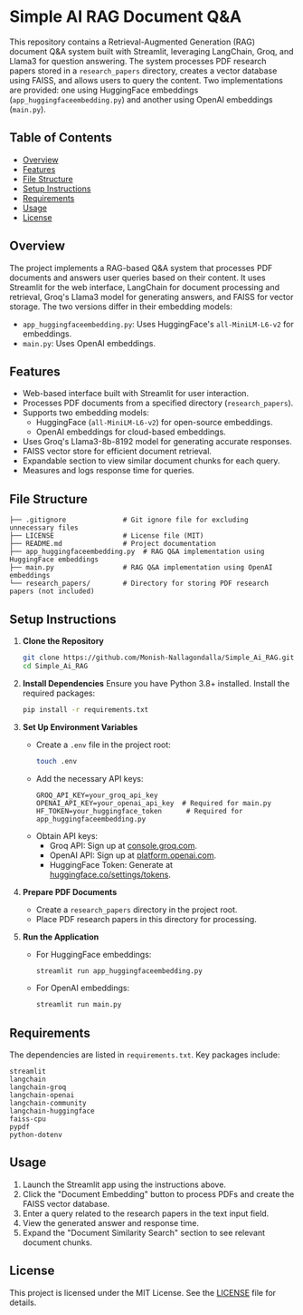 # Simple AI RAG Document Q&A

This repository contains a Retrieval-Augmented Generation (RAG) document Q&A system built with Streamlit, leveraging LangChain, Groq, and Llama3 for question answering. The system processes PDF research papers stored in a `research_papers` directory, creates a vector database using FAISS, and allows users to query the content. Two implementations are provided: one using HuggingFace embeddings (`app_huggingfaceembedding.py`) and another using OpenAI embeddings (`main.py`).

## Table of Contents
- [Overview](#overview)
- [Features](#features)
- [File Structure](#file-structure)
- [Setup Instructions](#setup-instructions)
- [Requirements](#requirements)
- [Usage](#usage)
- [License](#license)

## Overview
The project implements a RAG-based Q&A system that processes PDF documents and answers user queries based on their content. It uses Streamlit for the web interface, LangChain for document processing and retrieval, Groq's Llama3 model for generating answers, and FAISS for vector storage. The two versions differ in their embedding models:
- `app_huggingfaceembedding.py`: Uses HuggingFace's `all-MiniLM-L6-v2` for embeddings.
- `main.py`: Uses OpenAI embeddings.

## Features
- Web-based interface built with Streamlit for user interaction.
- Processes PDF documents from a specified directory (`research_papers`).
- Supports two embedding models:
  - HuggingFace (`all-MiniLM-L6-v2`) for open-source embeddings.
  - OpenAI embeddings for cloud-based embeddings.
- Uses Groq's Llama3-8b-8192 model for generating accurate responses.
- FAISS vector store for efficient document retrieval.
- Expandable section to view similar document chunks for each query.
- Measures and logs response time for queries.

## File Structure
```
├── .gitignore              # Git ignore file for excluding unnecessary files
├── LICENSE                 # License file (MIT)
├── README.md               # Project documentation
├── app_huggingfaceembedding.py  # RAG Q&A implementation using HuggingFace embeddings
├── main.py                 # RAG Q&A implementation using OpenAI embeddings
└── research_papers/        # Directory for storing PDF research papers (not included)
```

## Setup Instructions
1. **Clone the Repository**
   ```bash
   git clone https://github.com/Monish-Nallagondalla/Simple_Ai_RAG.git
   cd Simple_Ai_RAG
   ```

2. **Install Dependencies**
   Ensure you have Python 3.8+ installed. Install the required packages:
   ```bash
   pip install -r requirements.txt
   ```

3. **Set Up Environment Variables**
   - Create a `.env` file in the project root:
     ```bash
     touch .env
     ```
   - Add the necessary API keys:
     ```plaintext
     GROQ_API_KEY=your_groq_api_key
     OPENAI_API_KEY=your_openai_api_key  # Required for main.py
     HF_TOKEN=your_huggingface_token      # Required for app_huggingfaceembedding.py
     ```
   - Obtain API keys:
     - Groq API: Sign up at [console.groq.com](https://console.groq.com).
     - OpenAI API: Sign up at [platform.openai.com](https://platform.openai.com).
     - HuggingFace Token: Generate at [huggingface.co/settings/tokens](https://huggingface.co/settings/tokens).

4. **Prepare PDF Documents**
   - Create a `research_papers` directory in the project root.
   - Place PDF research papers in this directory for processing.

5. **Run the Application**
   - For HuggingFace embeddings:
     ```bash
     streamlit run app_huggingfaceembedding.py
     ```
   - For OpenAI embeddings:
     ```bash
     streamlit run main.py
     ```

## Requirements
The dependencies are listed in `requirements.txt`. Key packages include:
```
streamlit
langchain
langchain-groq
langchain-openai
langchain-community
langchain-huggingface
faiss-cpu
pypdf
python-dotenv
```

## Usage
1. Launch the Streamlit app using the instructions above.
2. Click the "Document Embedding" button to process PDFs and create the FAISS vector database.
3. Enter a query related to the research papers in the text input field.
4. View the generated answer and response time.
5. Expand the "Document Similarity Search" section to see relevant document chunks.

## License
This project is licensed under the MIT License. See the [LICENSE](LICENSE) file for details.
```
